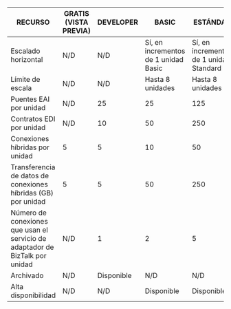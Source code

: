 |RECURSO|GRATIS (VISTA PREVIA)|DEVELOPER|BASIC|ESTÁNDAR|PREMIUM|
|---|---|---|---|---|---|
|Escalado horizontal|N/D|N/D|Sí, en incrementos de 1 unidad Basic |Sí, en incrementos de 1 unidad Standard |Sí, en incrementos de 1 unidad Premium |
|Límite de escala|N/D|N/D|Hasta 8 unidades |Hasta 8 unidades |Hasta 8 unidades|
|Puentes EAI por unidad|N/D|25|25|125|500|
|Contratos EDI por unidad|N/D|10|50|250|1000|
|Conexiones híbridas por unidad|5|5|10|50|100|
|Transferencia de datos de conexiones híbridas (GB) por unidad|5|5|50|250|500|
|Número de conexiones que usan el servicio de adaptador de BizTalk por unidad|N/D|1|2|5|25|
|Archivado|N/D|Disponible|N/D|N/D|Disponible|
|Alta disponibilidad |N/D|N/D|Disponible|Disponible|Disponible|

<!---HONumber=Sept15_HO3-->